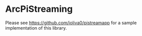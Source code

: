 # ArcPiStreaming

Please see https://github.com/ioliva0/pistreamapp for a sample implementation of this library.
